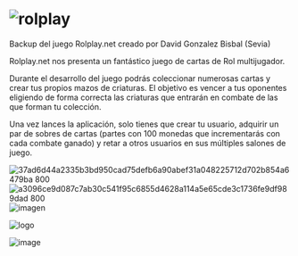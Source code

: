 # ![rolplay](https://github.com/NinjasCL-archive/rolplay/assets/292738/65d0e18b-863e-454e-be3d-a6ee007cd9fd)

Backup del juego Rolplay.net creado por David Gonzalez Bisbal (Sevia)

Rolplay.net nos presenta un fantástico juego de cartas de Rol multijugador.

Durante el desarrollo del juego podrás coleccionar numerosas cartas y crear tus propios mazos de criaturas. El objetivo es vencer a tus oponentes eligiendo de forma correcta las criaturas que entrarán en combate de las que forman tu colección.

Una vez lances la aplicación, solo tienes que crear tu usuario, adquirir un par de sobres de cartas (partes con 100 monedas que incrementarás con cada combate ganado) y retar a otros usuarios en sus múltiples salones de juego.

![37ad6d44a2335b3bd950cad75defb6a90abef31a048225712d702b854a6479ba 800](https://github.com/NinjasCL-archive/rolplay/assets/292738/396cb8be-aa5d-4dbf-9178-8f1977ed9c99)
![a3096ce9d087c7ab30c541f95c6855d4628a114a5e65cde3c1736fe9df989dad 800](https://github.com/NinjasCL-archive/rolplay/assets/292738/05f83b66-6c0d-4b03-ae49-e62ffe5c04c6)
![imagen](https://github.com/NinjasCL-archive/rolplay/assets/292738/1c53dca6-d769-4e3b-addd-a047ba5a7b98)


![logo](https://github.com/NinjasCL-archive/rolplay/assets/292738/c44cdbac-1218-4bc7-b978-e09dc422f076)

![image](https://github.com/NinjasCL-archive/rolplay/assets/292738/551e1737-725c-493d-958f-343f292467fa)

